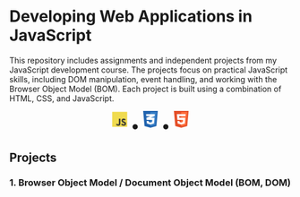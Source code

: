 # Developing Web Applications in JavaScript

This repository includes assignments and independent projects from my JavaScript development course. The projects focus on practical JavaScript skills, including DOM manipulation, event handling, and working with the Browser Object Model (BOM). Each project is built using a combination of HTML, CSS, and JavaScript.

<p align="center">
    <img src="rimg/js_1.png" alt="JavaScript Logo" width="30">
    <span style="font-size:30px; line-height:30px; vertical-align:middle;">•</span>
    <img src="rimg/css_1.png" alt="CSS Logo" width="30">
    <span style="font-size:30px; line-height:30px; vertical-align:middle;">•</span>
    <img src="rimg/html_1.png" alt="HTML Logo" width="30">
</p>

## Projects

### 1. Browser Object Model /  Document Object Model (BOM, DOM)
